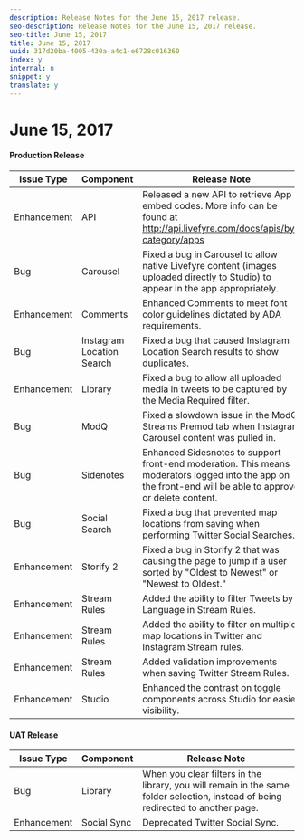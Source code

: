 ```yaml
---
description: Release Notes for the June 15, 2017 release.
seo-description: Release Notes for the June 15, 2017 release.
seo-title: June 15, 2017
title: June 15, 2017
uuid: 317d20ba-4005-430a-a4c1-e6728c016360
index: y
internal: n
snippet: y
translate: y
---
```


# June 15, 2017


#### Production Release
| **Issue Type** |**Component** |**Release Note** |
|---|---|---|
| Enhancement |API |Released a new API to retrieve App embed codes. More info can be found at http://api.livefyre.com/docs/apis/by-category/apps |
| Bug |Carousel |Fixed a bug in Carousel to allow native Livefyre content (images uploaded directly to Studio) to appear in the app appropriately. |
| Enhancement |Comments |Enhanced Comments to meet font color guidelines dictated by ADA requirements. |
| Bug |Instagram Location Search |Fixed a bug that caused Instagram Location Search results to show duplicates. |
| Enhancement |Library |Fixed a bug to allow all uploaded media in tweets to be captured by the Media Required filter. |
| Bug |ModQ |Fixed a slowdown issue in the ModQ Streams Premod tab when Instagram Carousel content was pulled in. |
| Bug |Sidenotes |Enhanced Sidesnotes to support front-end moderation. This means moderators logged into the app on the front-end will be able to approve or delete content. |
| Bug |Social Search |Fixed a bug that prevented map locations from saving when performing Twitter Social Searches. |
| Enhancement |Storify 2 |Fixed a bug in Storify 2 that was causing the page to jump if a user sorted by "Oldest to Newest" or "Newest to Oldest." |
| Enhancement |Stream Rules |Added the ability to filter Tweets by Language in Stream Rules. |
| Enhancement |Stream Rules |Added the ability to filter on multiple map locations in Twitter and Instagram Stream rules. |
| Enhancement |Stream Rules |Added validation improvements when saving Twitter Stream Rules. |
| Enhancement |Studio |Enhanced the contrast on toggle components across Studio for easier visibility. |


#### UAT Release
| **Issue Type** |**Component** |**Release Note** |
|---|---|---|
| Bug |Library |When you clear filters in the library, you will remain in the same folder selection, instead of being redirected to another page. |
| Enhancement |Social Sync |Deprecated Twitter Social Sync. |

